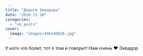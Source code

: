 ```yaml
---
title: "Дороги Эквадора"
date: "2018-11-10"
categories: 
  - "vk_posts"
cover:
  image: "images/456240826.jpg"
---
```


У кого что болит, тот о том и говорит! Нам очень ❤ Эквадор
